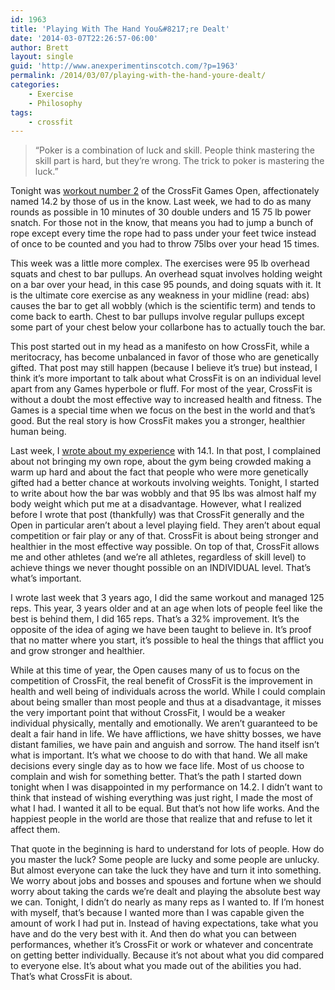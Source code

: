 ```yaml
---
id: 1963
title: 'Playing With The Hand You&#8217;re Dealt'
date: '2014-03-07T22:26:57-06:00'
author: Brett
layout: single
guid: 'http://www.anexperimentinscotch.com/?p=1963'
permalink: /2014/03/07/playing-with-the-hand-youre-dealt/
categories:
    - Exercise
    - Philosophy
tags:
    - crossfit
---
```


> “Poker is a combination of luck and skill. People think mastering the skill part is hard, but they’re wrong. The trick to poker is mastering the luck.”

Tonight was [workout number 2](http://games.crossfit.com/workouts/the-open) of the CrossFit Games Open, affectionately named 14.2 by those of us in the know. Last week, we had to do as many rounds as possible in 10 minutes of 30 double unders and 15 75 lb power snatch. For those not in the know, that means you had to jump a bunch of rope except every time the rope had to pass under your feet twice instead of once to be counted and you had to throw 75lbs over your head 15 times.

This week was a little more complex. The exercises were 95 lb overhead squats and chest to bar pullups. An overhead squat involves holding weight on a bar over your head, in this case 95 pounds, and doing squats with it. It is the ultimate core exercise as any weakness in your midline (read: abs) causes the bar to get all wobbly (which is the scientific term) and tends to come back to earth. Chest to bar pullups involve regular pullups except some part of your chest below your collarbone has to actually touch the bar.

This post started out in my head as a manifesto on how CrossFit, while a meritocracy, has become unbalanced in favor of those who are genetically gifted. That post may still happen (because I believe it’s true) but instead, I think it’s more important to talk about what CrossFit is on an individual level apart from any Games hyperbole or fluff. For most of the year, CrossFit is without a doubt the most effective way to increased health and fitness. The Games is a special time when we focus on the best in the world and that’s good. But the real story is how CrossFit makes you a stronger, healthier human being.

Last week, I [wrote about my experience](http://www.anexperimentinscotch.com/2014/02/crossfit-open-14-1/) with 14.1. In that post, I complained about not bringing my own rope, about the gym being crowded making a warm up hard and about the fact that people who were more genetically gifted had a better chance at workouts involving weights. Tonight, I started to write about how the bar was wobbly and that 95 lbs was almost half my body weight which put me at a disadvantage. However, what I realized before I wrote that post (thankfully) was that CrossFit generally and the Open in particular aren’t about a level playing field. They aren’t about equal competition or fair play or any of that. CrossFit is about being stronger and healthier in the most effective way possible. On top of that, CrossFit allows me and other athletes (and we’re all athletes, regardless of skill level) to achieve things we never thought possible on an INDIVIDUAL level. That’s what’s important.

I wrote last week that 3 years ago, I did the same workout and managed 125 reps. This year, 3 years older and at an age when lots of people feel like the best is behind them, I did 165 reps. That’s a 32% improvement. It’s the opposite of the idea of aging we have been taught to believe in. It’s proof that no matter where you start, it’s possible to heal the things that afflict you and grow stronger and healthier.

While at this time of year, the Open causes many of us to focus on the competition of CrossFit, the real benefit of CrossFit is the improvement in health and well being of individuals across the world. While I could complain about being smaller than most people and thus at a disadvantage, it misses the very important point that without CrossFit, I would be a weaker individual physically, mentally and emotionally. We aren’t guaranteed to be dealt a fair hand in life. We have afflictions, we have shitty bosses, we have distant families, we have pain and anguish and sorrow. The hand itself isn’t what is important. It’s what we choose to do with that hand. We all make decisions every single day as to how we face life. Most of us choose to complain and wish for something better. That’s the path I started down tonight when I was disappointed in my performance on 14.2. I didn’t want to think that instead of wishing everything was just right, I made the most of what I had. I wanted it all to be equal. But that’s not how life works. And the happiest people in the world are those that realize that and refuse to let it affect them.

That quote in the beginning is hard to understand for lots of people. How do you master the luck? Some people are lucky and some people are unlucky. But almost everyone can take the luck they have and turn it into something. We worry about jobs and bosses and spouses and fortune when we should worry about taking the cards we’re dealt and playing the absolute best way we can. Tonight, I didn’t do nearly as many reps as I wanted to. If I’m honest with myself, that’s because I wanted more than I was capable given the amount of work I had put in. Instead of having expectations, take what you have and do the very best with it. And then do what you can between performances, whether it’s CrossFit or work or whatever and concentrate on getting better individually. Because it’s not about what you did compared to everyone else. It’s about what you made out of the abilities you had. That’s what CrossFit is about.
